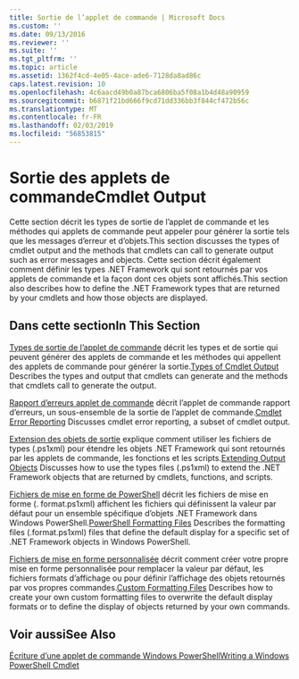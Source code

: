 ```yaml
---
title: Sortie de l’applet de commande | Microsoft Docs
ms.custom: ''
ms.date: 09/13/2016
ms.reviewer: ''
ms.suite: ''
ms.tgt_pltfrm: ''
ms.topic: article
ms.assetid: 1362f4cd-4e05-4ace-ade6-7128da8ad86c
caps.latest.revision: 10
ms.openlocfilehash: 4c6aacd49b0a87bca6806ba5f08a1b4d48a90959
ms.sourcegitcommit: b6871f21bd666f9cd71dd336bb3f844cf472b56c
ms.translationtype: MT
ms.contentlocale: fr-FR
ms.lasthandoff: 02/03/2019
ms.locfileid: "56853815"
---
```

# <a name="cmdlet-output"></a><span data-ttu-id="390d3-102">Sortie des applets de commande</span><span class="sxs-lookup"><span data-stu-id="390d3-102">Cmdlet Output</span></span>

<span data-ttu-id="390d3-103">Cette section décrit les types de sortie de l’applet de commande et les méthodes qui applets de commande peut appeler pour générer la sortie tels que les messages d’erreur et d’objets.</span><span class="sxs-lookup"><span data-stu-id="390d3-103">This section discusses the types of cmdlet output and the methods that cmdlets can call to generate output such as error messages and objects.</span></span> <span data-ttu-id="390d3-104">Cette section décrit également comment définir les types .NET Framework qui sont retournés par vos applets de commande et la façon dont ces objets sont affichés.</span><span class="sxs-lookup"><span data-stu-id="390d3-104">This section also describes how to define the .NET Framework types that are returned by your cmdlets and how those objects are displayed.</span></span>

## <a name="in-this-section"></a><span data-ttu-id="390d3-105">Dans cette section</span><span class="sxs-lookup"><span data-stu-id="390d3-105">In This Section</span></span>

<span data-ttu-id="390d3-106">[Types de sortie de l’applet de commande](./types-of-cmdlet-output.md) décrit les types et de sortie qui peuvent générer des applets de commande et les méthodes qui appellent des applets de commande pour générer la sortie.</span><span class="sxs-lookup"><span data-stu-id="390d3-106">[Types of Cmdlet Output](./types-of-cmdlet-output.md) Describes the types and output that cmdlets can generate and the methods that cmdlets call to generate the output.</span></span>

<span data-ttu-id="390d3-107">[Rapport d’erreurs applet de commande](./cmdlet-error-reporting.md) décrit l’applet de commande rapport d’erreurs, un sous-ensemble de la sortie de l’applet de commande.</span><span class="sxs-lookup"><span data-stu-id="390d3-107">[Cmdlet Error Reporting](./cmdlet-error-reporting.md) Discusses cmdlet error reporting, a subset of cmdlet output.</span></span>

<span data-ttu-id="390d3-108">[Extension des objets de sortie](./extending-output-objects.md) explique comment utiliser les fichiers de types (.ps1xml) pour étendre les objets .NET Framework qui sont retournés par les applets de commande, les fonctions et les scripts.</span><span class="sxs-lookup"><span data-stu-id="390d3-108">[Extending Output Objects](./extending-output-objects.md) Discusses how to use the types files (.ps1xml) to extend the .NET Framework objects that are returned by cmdlets, functions, and scripts.</span></span>

<span data-ttu-id="390d3-109">[Fichiers de mise en forme de PowerShell](../format/powershell-formatting-files.md) décrit les fichiers de mise en forme (. format.ps1xml) affichent les fichiers qui définissent la valeur par défaut pour un ensemble spécifique d’objets .NET Framework dans Windows PowerShell.</span><span class="sxs-lookup"><span data-stu-id="390d3-109">[PowerShell Formatting Files](../format/powershell-formatting-files.md) Describes the formatting files (.format.ps1xml) files that define the default display for a specific set of .NET Framework objects in Windows PowerShell.</span></span>

<span data-ttu-id="390d3-110">[Fichiers de mise en forme personnalisée](./custom-formatting-files.md) décrit comment créer votre propre mise en forme personnalisée pour remplacer la valeur par défaut, les fichiers formats d’affichage ou pour définir l’affichage des objets retournés par vos propres commandes.</span><span class="sxs-lookup"><span data-stu-id="390d3-110">[Custom Formatting Files](./custom-formatting-files.md) Describes how to create your own custom formatting files to overwrite the default display formats or to define the display of objects returned by your own commands.</span></span>

## <a name="see-also"></a><span data-ttu-id="390d3-111">Voir aussi</span><span class="sxs-lookup"><span data-stu-id="390d3-111">See Also</span></span>

[<span data-ttu-id="390d3-112">Écriture d’une applet de commande Windows PowerShell</span><span class="sxs-lookup"><span data-stu-id="390d3-112">Writing a Windows PowerShell Cmdlet</span></span>](./writing-a-windows-powershell-cmdlet.md)
